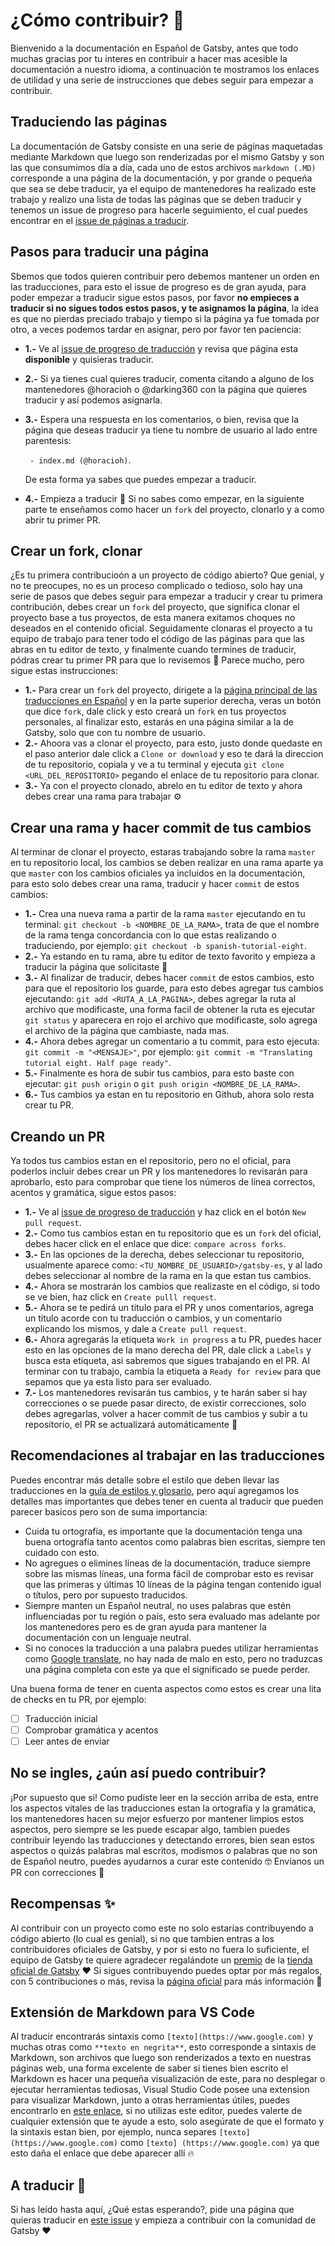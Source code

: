 # ¿Cómo contribuir? 🤔

Bienvenido a la documentación en Español de Gatsby, antes que todo muchas gracias por tu interes en contribuir a hacer mas acesible la documentación a nuestro idioma, a continuación te mostramos los enlaces de utilidad y una serie de instrucciones que debes seguir para empezar a contribuir.

## Traduciendo las páginas 

La documentación de Gatsby consiste en una serie de páginas maquetadas mediante Markdown que luego son renderizadas por el mismo Gatsby y son las que consumimos día a día, cada uno de estos archivos `markdown (.MD)` corresponde a una página de la documentación, y por grande o pequeńa que sea se debe traducir, ya el equipo de mantenedores ha realizado este trabajo y realizo una lista de todas las páginas que se deben traducir y tenemos un issue de progreso para hacerle seguimiento, el cual puedes encontrar en el [issue de páginas a traducir](https://github.com/gatsbyjs/gatsby-es/issues/4).

## Pasos para traducir una página

Sbemos que todos quieren contribuir pero debemos mantener un orden en las traducciones, para esto el issue de progreso es de gran ayuda, para poder empezar a traducir sigue estos pasos, por favor **no empieces a traducir si no sigues todos estos pasos, y te asignamos la página**, la idea es que no pierdas preciado trabajo y tiempo si la página ya fue tomada por otro, a veces podemos tardar en asignar, pero por favor ten paciencia:

- **1.-** Ve al [issue de progreso de traducción](https://github.com/gatsbyjs/gatsby-es/issues/4) y revisa que página esta **disponible** y quisieras traducir.
- **2.-** Si ya tienes cual quieres traducir, comenta citando a alguno de los mantenedores @horacioh o @darking360 con la página que quieres traducir y así podemos asignarla.
- **3.-** Espera una respuesta en los comentarios, o bien, revisa que la página que deseas traducir ya tiene tu nombre de usuario al lado entre parentesis: 

    ` - index.md (@horacioh)`. 
    
    De esta forma ya sabes que puedes empezar a traducir.

- **4.-** Empieza a traducir 🎉 Si no sabes como empezar, en la siguiente parte te enseñamos como hacer un `fork` del proyecto, clonarlo y a como abrir tu primer PR.

## Crear un fork, clonar

¿Es tu primera contribucioón a un proyecto de código abierto? Que genial, y no te preocupes, no es un proceso complicado o tedioso, solo hay una serie de pasos que debes seguir para empezar a traducir y crear tu primera contribución, debes crear un `fork` del proyecto, que significa clonar el proyecto base a tus proyectos, de esta manera exitamos choques no deseados en el contenido oficial. Seguidamente clonaras el proyecto a tu equipo de trabajo para tener todo el código de las páginas para que las abras en tu editor de texto, y finalmente cuando termines de traducir, pódras crear tu primer PR para que lo revisemos 🎉 Parece mucho, pero sigue estas instrucciones:

- **1.-** Para crear un `fork` del proyecto, dirigete a la [página principal de las traducciones en Español](https://github.com/gatsbyjs/gatsby-es) y en la parte superior derecha, veras un botón que dice `fork`, dale click y esto creará un `fork` en tus proyectos personales, al finalizar esto, estarás en una página similar a la de Gatsby, solo que con tu nombre de usuario.
- **2.-** Ahoora vas a clonar el proyecto, para esto, justo donde quedaste en el paso anterior dale click a `Clone or download` y eso te dará la direccion de tu repositorio, copiala y ve a tu terminal y ejecuta `git clone <URL_DEL_REPOSITORIO>` pegando el enlace de tu repositorio para clonar.
- **3.-** Ya con el proyecto clonado, abrelo en tu editor de texto y ahora debes crear una rama para trabajar ⚙️

## Crear una rama y hacer commit de tus cambios

Al terminar de clonar el proyecto, estaras trabajando sobre la rama `master` en tu repositorio local, los cambios se deben realizar en una rama aparte ya que `master` con los cambios oficiales ya incluidos en la documentación, para esto solo debes crear una rama, traducir y hacer `commit` de estos cambios:

- **1.-** Crea una nueva rama a partir de la rama `master` ejecutando en tu terminal: `git checkout -b <NOMBRE_DE_LA_RAMA>`, trata de que el nombre de la rama tenga concordancia con lo que estas realizando o traduciendo, por ejemplo: `git checkout -b spanish-tutorial-eight`.
- **2.-** Ya estando en tu rama, abre tu editor de texto favorito y empieza a traducir la página que solicitaste 🚀
- **3.-** Al finalizar de traducir, debes hacer `commit` de estos cambios, esto para que el repositorio los guarde, para esto debes agregar tus cambios ejecutando: `git add <RUTA_A_LA_PAGINA>`, debes agregar la ruta al archivo que modificaste, una forma facil de obtener la ruta es ejecutar `git status` y aparecera en rojo el archivo que modificaste, solo agrega el archivo de la página que cambiaste, nada mas.
- **4.-** Ahora debes agregar un comentario a tu commit, para esto ejecuta: `git commit -m "<MENSAJE>"`, por ejemplo: `git commit -m "Translating tutorial eight. Half page ready"`.
- **5.-** Finalmente es hora de subir tus cambios, para esto baste con ejecutar: `git push origin` o `git push origin <NOMBRE_DE_LA_RAMA>`.
- **6.-** Tus cambios ya estan en tu repositorio en Github, ahora solo resta crear tu PR.

## Creando un PR

Ya todos tus cambios estan en el repositorio, pero no el oficial, para poderlos incluir debes crear un PR y los mantenedores lo revisarán para aprobarlo, esto para comprobar que tiene los números de línea correctos, acentos y gramática, sigue estos pasos:

- **1.-** Ve al [issue de progreso de traducción](https://github.com/gatsbyjs/gatsby-es/issues/4) y haz click en el botón `New pull request`.
- **2.-** Como tus cambios estan en tu repositorio que es un `fork` del oficial, debes hacer click en el enlace que dice: `compare across forks`.
- **3.-** En las opciones de la derecha, debes seleccionar tu repositorio, usualmente aparece como: `<TU_NOMBRE_DE_USUARIO>/gatsby-es`, y al lado debes seleccionar al nombre de la rama en la que estan tus cambios.
- **4.-** Ahora se mostrarán los cambios que realizaste en el código, si todo se ve bien, haz click en `Create pulll request`.
- **5.-** Ahora se te pedirá un titulo para el PR y unos comentarios, agrega un titulo acorde con tu traducción o cambios, y un comentario explicando los mismos, y dale a `Create pull request`.
- **6.-** Ahora agregarás la etiqueta `Work in progress` a tu PR, puedes hacer esto en las opciones de la mano derecha del PR, dale click a `Labels` y busca esta etiqueta, asi sabremos que sigues trabajando en el PR. Al terminar con tu trabajo, cambia la etiqueta a `Ready for review` para que sepamos que ya esta listo para ser evaluado.
- **7.-** Los mantenedores revisarán tus cambios, y te harán saber si hay correcciones o se puede pasar directo, de existir correcciones, solo debes agregarlas, volver a hacer commit de tus cambios y subir a tu repositorio, el PR se actualizará automáticamente 🧙

## Recomendaciones al trabajar en las traducciones

Puedes encontrar más detalle sobre el estilo que deben llevar las traducciones en la [guía de estilos y glosario](https://github.com/gatsbyjs/gatsby-es/blob/master/TRANSLATION.MD), pero aquí agregamos los detalles mas importantes que debes tener en cuenta al traducir que pueden parecer basicos pero son de suma importancia:

- Cuida tu ortografía, es importante que la documentación tenga una buena ortografía tanto acentos como palabras bien escritas, siempre ten cuidado con esto.
- No agregues o elimines líneas de la documentación, traduce siempre sobre las mismas líneas, una forma fácil de comprobar esto es revisar que las primeras y últimas 10 líneas de la página tengan contenido igual o títulos, pero por supuesto traducidos.
- Siempre manten un Español neutral, no uses palabras que estén influenciadas por tu región o país, esto sera evaluado mas adelante por los mantenedores pero es de gran ayuda para mantener la documentación con un lenguaje neutral.
- Si no conoces la traducción a una palabra puedes utilizar herramientas como [Google translate](https://translate.google.com/?hl=es), no hay nada de malo en esto, pero no traduzcas una página completa con este ya que el significado se puede perder.

Una buena forma de tener en cuenta aspectos como estos es crear una lita de checks en tu PR, por ejemplo:

- [ ] Traducción inicial
- [ ] Comprobar gramática y acentos
- [ ] Leer antes de enviar

## No se ingles, ¿aún así puedo contribuir?

¡Por supuesto que si! Como pudiste leer en la sección arriba de esta, entre los aspectos vitales de las traducciones estan la ortografía y la gramática, los mantenedores hacen su mejor esfuerzo por mantener limpios estos aspectos, pero siempre se les puede escapar algo, tambien puedes contribuir leyendo las traducciones y detectando errores, bien sean estos aspectos o quizás palabras mal escritos, modismos o palabras que no son de Español neutro, puedes ayudarnos a curar este contenido 🤓 Envíanos un PR con correcciones 🚀

## Recompensas ✨

Al contribuir con un proyecto como este no solo estarías contribuyendo a código abierto (lo cual es genial), si no que tambien entras a los contribuidores oficiales de Gatsby, y por si esto no fuera lo suficiente, el equipo de Gatsby te quiere agradecer regalándote un [premio](https://www.gatsbyjs.org/contributing/contributor-swag/) de la [tienda oficial de Gatsby](https://store.gatsbyjs.org/) ❤️ Si sigues contribuyendo puedes optar por más regalos, con 5 contribuciones o más, revisa la [página oficial](https://www.gatsbyjs.org/contributing/contributor-swag/) para más información 🧐

## Extensión de Markdown para VS Code

Al traducir encontrarás sintaxis como `[texto](https://www.google.com)` y muchas otras como `**texto en negrita**`, esto corresponde a sintaxis de Markdown, son archivos que luego son renderizados a texto en nuestras páginas web, una forma excelente de saber si tienes bien escrito el Markdown es hacer una pequeña visualización de este, para no desplegar o ejecutar herramientas tediosas, Visual Studio Code posee una extension para visualizar Markdown, junto a otras herramientas útiles, puedes encontrarlo en [este enlace](https://marketplace.visualstudio.com/items?itemName=yzhang.markdown-all-in-one), si no utilizas este editor, puedes valerte de cualquier extensión que te ayude a esto, solo asegúrate de que el formato y la sintaxis estan bien, por ejemplo, nunca separes `[texto](https://www.google.com)` como `[texto] (https://www.google.com)` ya que esto daña el enlace que debe aparecer allí 🔥

## A traducir 🏃‍

Si has leído hasta aquí, ¿Qué estas esperando?, pide una página que quieras traducir en [este issue](https://github.com/gatsbyjs/gatsby-es/issues/4) y empieza a contribuir con la comunidad de Gatsby ❤️
